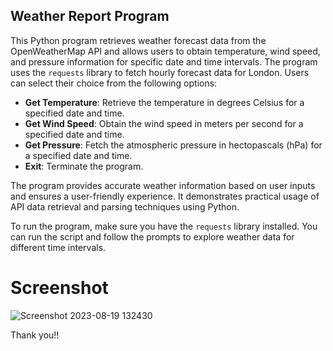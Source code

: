 ## Weather Report Program

This Python program retrieves weather forecast data from the OpenWeatherMap API and allows users to obtain temperature, wind speed, and pressure information for specific date and time intervals. The program uses the `requests` library to fetch hourly forecast data for London. Users can select their choice from the following options:

- **Get Temperature**: Retrieve the temperature in degrees Celsius for a specified date and time.
- **Get Wind Speed**: Obtain the wind speed in meters per second for a specified date and time.
- **Get Pressure**: Fetch the atmospheric pressure in hectopascals (hPa) for a specified date and time.
- **Exit**: Terminate the program.

The program provides accurate weather information based on user inputs and ensures a user-friendly experience. It demonstrates practical usage of API data retrieval and parsing techniques using Python.

To run the program, make sure you have the `requests` library installed. You can run the script and follow the prompts to explore weather data for different time intervals.


# Screenshot
![Screenshot 2023-08-19 132430](https://github.com/Younus-Saberi/OpenWeather/assets/73644685/4a0366c8-66c3-4d36-ac93-a739728efebb)


Thank you!!
